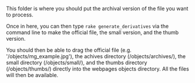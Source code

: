 This folder is where you should put the archival version of the file you want to process. 

Once in here, you can then type `rake generate_derivatives` via the command line to make the official file, the small version, and the thumb version. 

You should then be able to drag the official file (e.g. '/objects/mg_example.jpg'), the achives directory (/objects/archives/), the small directory (/objects/small/),  and the thumbs directory (/objects/thumbs/) directly into the webpages objects directory. All the files will then be available.  

